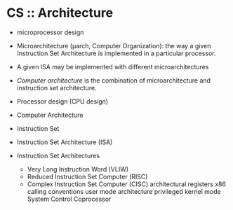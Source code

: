 # CS :: Architecture

- microprocessor design
- Microarchitecture (μarch, Computer Organization): the way a given Instruction Set Architecture is implemented in a particular processor.
- A given ISA may be implemented with different microarchitectures
- *Computer architecture* is the combination of microarchitecture and instruction set architecture.

- Processor design (CPU design)
- Computer Architecture
- Instruction Set
- Instruction Set Architecture (ISA)
- Instruction Set Architectures
  - Very Long Instruction Word (VLIW)
  - Reduced Instruction Set Computer (RISC)
  - Complex Instruction Set Computer (CISC)
architectural registers
x86 calling conventions
user mode architecture
privileged kernel mode
System Control Coprocessor
